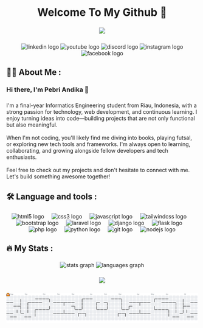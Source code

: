 <h1 align="center">Welcome To My Github 👋</h1>

###

<div align="center">
  <img height="435" src="https://media1.giphy.com/media/v1.Y2lkPTc5MGI3NjExenM1MnQwOWxibHYxbXd6dXk4dWcyZW44emgxaHlidXViaXV2aG9iZyZlcD12MV9pbnRlcm5hbF9naWZfYnlfaWQmY3Q9Zw/WmkEhAIyWfpm1vdVcg/giphy.gif"  />
</div>

###

<div align="center">
  <img src="https://raw.githubusercontent.com/maurodesouza/profile-readme-generator/master/src/assets/icons/social/linkedin/default.svg" width="44" height="32" alt="linkedin logo"  />
  <img src="https://raw.githubusercontent.com/maurodesouza/profile-readme-generator/master/src/assets/icons/social/youtube/default.svg" width="44" height="32" alt="youtube logo"  />
  <img src="https://raw.githubusercontent.com/maurodesouza/profile-readme-generator/master/src/assets/icons/social/discord/default.svg" width="44" height="32" alt="discord logo"  />
  <img src="https://raw.githubusercontent.com/maurodesouza/profile-readme-generator/master/src/assets/icons/social/instagram/default.svg" width="44" height="32" alt="instagram logo"  />
  <img src="https://raw.githubusercontent.com/maurodesouza/profile-readme-generator/master/src/assets/icons/social/facebook/default.svg" width="44" height="32" alt="facebook logo"  />
</div>

###

<h2 align="left">👩‍💻  About Me :</h2>

###

<h3 align="left">Hi there, I'm Pebri Andika 👋</h3>

###

<p align="left">I'm a final-year Informatics Engineering student from Riau, Indonesia, with a strong passion for technology, web development, and continuous learning. I enjoy turning ideas into code—building projects that are not only functional but also meaningful.<br><br>When I'm not coding, you'll likely find me diving into books, playing futsal, or exploring new tech tools and frameworks. I'm always open to learning, collaborating, and growing alongside fellow developers and tech enthusiasts.<br><br>Feel free to check out my projects and don't hesitate to connect with me. Let's build something awesome together!</p>

###

<h2 align="left">🛠 Language and tools :</h2>

###

<div align="center">
  <img src="https://cdn.jsdelivr.net/gh/devicons/devicon/icons/html5/html5-original.svg" height="40" alt="html5 logo"  />
  <img width="12" />
  <img src="https://cdn.jsdelivr.net/gh/devicons/devicon/icons/css3/css3-original.svg" height="40" alt="css3 logo"  />
  <img width="12" />
  <img src="https://cdn.jsdelivr.net/gh/devicons/devicon/icons/javascript/javascript-original.svg" height="40" alt="javascript logo"  />
  <img width="12" />
  <img src="https://skillicons.dev/icons?i=tailwind" height="40" alt="tailwindcss logo"  />
  <img width="12" />
  <img src="https://cdn.jsdelivr.net/gh/devicons/devicon/icons/bootstrap/bootstrap-original.svg" height="40" alt="bootstrap logo"  />
  <img width="12" />
  <img src="https://cdn.jsdelivr.net/gh/devicons/devicon/icons/laravel/laravel-original.svg" height="40" alt="laravel logo"  />
  <img width="12" />
  <img src="https://skillicons.dev/icons?i=django" height="40" alt="django logo"  />
  <img width="12" />
  <img src="https://skillicons.dev/icons?i=flask" height="40" alt="flask logo"  />
  <img width="12" />
  <img src="https://cdn.jsdelivr.net/gh/devicons/devicon/icons/php/php-original.svg" height="40" alt="php logo"  />
  <img width="12" />
  <img src="https://cdn.jsdelivr.net/gh/devicons/devicon/icons/python/python-original.svg" height="40" alt="python logo"  />
  <img width="12" />
  <img src="https://cdn.jsdelivr.net/gh/devicons/devicon/icons/git/git-original.svg" height="40" alt="git logo"  />
  <img width="12" />
  <img src="https://skillicons.dev/icons?i=nodejs" height="40" alt="nodejs logo"  />
</div>

###

<h2 align="left">🔥   My Stats :</h2>

###

<div align="center">
  <img src="https://github-readme-stats.vercel.app/api?username=WhatZitTooya28&hide_title=false&hide_rank=false&show_icons=true&include_all_commits=true&count_private=true&disable_animations=false&theme=tokyonight&locale=en&hide_border=false&order=1" height="150" alt="stats graph"  />
  <img src="https://github-readme-stats.vercel.app/api/top-langs?username=WhatZitTooya28&locale=en&hide_title=false&layout=compact&card_width=320&langs_count=5&theme=tokyonight&hide_border=false&order=2" height="150" alt="languages graph"  />
</div>

###

<div align="center">
  <img src="https://visitor-badge.laobi.icu/badge?page_id=WhatZitTooya28.WhatZitTooya28&"  />
</div>

###

<picture>
  <source media="(prefers-color-scheme: dark)" srcset="https://raw.githubusercontent.com/WhatZitTooya28/WhatZitTooya28/output/pacman-contribution-graph-dark.svg">
  <source media="(prefers-color-scheme: light)" srcset="https://raw.githubusercontent.com/WhatZitTooya28/WhatZitTooya28/output/pacman-contribution-graph.svg">
  <img alt="pacman contribution graph" src="https://raw.githubusercontent.com/WhatZitTooya28/WhatZitTooya28/output/pacman-contribution-graph.svg">
</picture>

###